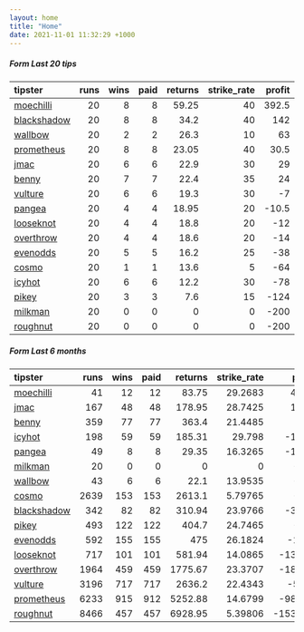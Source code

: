 ```yaml
---   
layout: home  
title: "Home"   
date: 2021-11-01 11:32:29 +1000  
---   
```



##### Form Last 20 tips   

| tipster                                                         |   runs |   wins |   paid |   returns |   strike_rate |   profit |
|:----------------------------------------------------------------|-------:|-------:|-------:|----------:|--------------:|---------:|
| [moechilli](https://mrwayneo.github.io/tips/moechilli.html)     |     20 |      8 |      8 |     59.25 |            40 |    392.5 |
| [blackshadow](https://mrwayneo.github.io/tips/blackshadow.html) |     20 |      8 |      8 |     34.2  |            40 |    142   |
| [wallbow](https://mrwayneo.github.io/tips/wallbow.html)         |     20 |      2 |      2 |     26.3  |            10 |     63   |
| [prometheus](https://mrwayneo.github.io/tips/prometheus.html)   |     20 |      8 |      8 |     23.05 |            40 |     30.5 |
| [jmac](https://mrwayneo.github.io/tips/jmac.html)               |     20 |      6 |      6 |     22.9  |            30 |     29   |
| [benny](https://mrwayneo.github.io/tips/benny.html)             |     20 |      7 |      7 |     22.4  |            35 |     24   |
| [vulture](https://mrwayneo.github.io/tips/vulture.html)         |     20 |      6 |      6 |     19.3  |            30 |     -7   |
| [pangea](https://mrwayneo.github.io/tips/pangea.html)           |     20 |      4 |      4 |     18.95 |            20 |    -10.5 |
| [looseknot](https://mrwayneo.github.io/tips/looseknot.html)     |     20 |      4 |      4 |     18.8  |            20 |    -12   |
| [overthrow](https://mrwayneo.github.io/tips/overthrow.html)     |     20 |      4 |      4 |     18.6  |            20 |    -14   |
| [evenodds](https://mrwayneo.github.io/tips/evenodds.html)       |     20 |      5 |      5 |     16.2  |            25 |    -38   |
| [cosmo](https://mrwayneo.github.io/tips/cosmo.html)             |     20 |      1 |      1 |     13.6  |             5 |    -64   |
| [icyhot](https://mrwayneo.github.io/tips/icyhot.html)           |     20 |      6 |      6 |     12.2  |            30 |    -78   |
| [pikey](https://mrwayneo.github.io/tips/pikey.html)             |     20 |      3 |      3 |      7.6  |            15 |   -124   |
| [milkman](https://mrwayneo.github.io/tips/milkman.html)         |     20 |      0 |      0 |      0    |             0 |   -200   |
| [roughnut](https://mrwayneo.github.io/tips/roughnut.html)       |     20 |      0 |      0 |      0    |             0 |   -200   |

##### Form Last 6 months   

| tipster                                                         |   runs |   wins |   paid |   returns |   strike_rate |   profit |
|:----------------------------------------------------------------|-------:|-------:|-------:|----------:|--------------:|---------:|
| [moechilli](https://mrwayneo.github.io/tips/moechilli.html)     |     41 |     12 |     12 |     83.75 |      29.2683  |    427.5 |
| [jmac](https://mrwayneo.github.io/tips/jmac.html)               |    167 |     48 |     48 |    178.95 |      28.7425  |    119.5 |
| [benny](https://mrwayneo.github.io/tips/benny.html)             |    359 |     77 |     77 |    363.4  |      21.4485  |     44   |
| [icyhot](https://mrwayneo.github.io/tips/icyhot.html)           |    198 |     59 |     59 |    185.31 |      29.798   |   -126.9 |
| [pangea](https://mrwayneo.github.io/tips/pangea.html)           |     49 |      8 |      8 |     29.35 |      16.3265  |   -196.5 |
| [milkman](https://mrwayneo.github.io/tips/milkman.html)         |     20 |      0 |      0 |      0    |       0       |   -200   |
| [wallbow](https://mrwayneo.github.io/tips/wallbow.html)         |     43 |      6 |      6 |     22.1  |      13.9535  |   -209   |
| [cosmo](https://mrwayneo.github.io/tips/cosmo.html)             |   2639 |    153 |    153 |   2613.1  |       5.79765 |   -259   |
| [blackshadow](https://mrwayneo.github.io/tips/blackshadow.html) |    342 |     82 |     82 |    310.94 |      23.9766  |   -310.6 |
| [pikey](https://mrwayneo.github.io/tips/pikey.html)             |    493 |    122 |    122 |    404.7  |      24.7465  |   -883   |
| [evenodds](https://mrwayneo.github.io/tips/evenodds.html)       |    592 |    155 |    155 |    475    |      26.1824  |  -1170   |
| [looseknot](https://mrwayneo.github.io/tips/looseknot.html)     |    717 |    101 |    101 |    581.94 |      14.0865  |  -1350.6 |
| [overthrow](https://mrwayneo.github.io/tips/overthrow.html)     |   1964 |    459 |    459 |   1775.67 |      23.3707  |  -1883.3 |
| [vulture](https://mrwayneo.github.io/tips/vulture.html)         |   3196 |    717 |    717 |   2636.2  |      22.4343  |  -5598   |
| [prometheus](https://mrwayneo.github.io/tips/prometheus.html)   |   6233 |    915 |    912 |   5252.88 |      14.6799  |  -9801.2 |
| [roughnut](https://mrwayneo.github.io/tips/roughnut.html)       |   8466 |    457 |    457 |   6928.95 |       5.39806 | -15370.5 |
